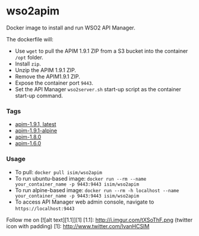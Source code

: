 # wso2apim

Docker image to install and run WSO2 API Manager. 

The dockerfile will:
* Use `wget` to pull the APIM 1.9.1 ZIP from a S3 bucket into the container `/opt` folder.
* Install `zip`.
* Unzip the APIM 1.9.1 ZIP.
* Remove the APIM1.9.1 ZIP.
* Expose the container port `9443`.
* Set the API Manager `wso2server.sh` start-up script as the container start-up command.

### Tags
* [apim-1.9.1, latest](https://github.com/ihcsim/docker-wso2apim/tree/apim-1.9.1)
* [apim-1.9.1-alpine](https://github.com/ihcsim/docker-wso2apim/tree/apim-1.9.1-alpine)
* [apim-1.8.0](https://github.com/ihcsim/docker-wso2apim/tree/apim-1.8.0)
* [apim-1.6.0](https://github.com/ihcsim/docker-wso2apim/tree/apim-1.6.0)

### Usage
* To pull: `docker pull isim/wso2apim`
* To run ubuntu-based image: `docker run --rm --name your_container_name -p 9443:9443 isim/wso2apim`
* To run alpine-based image: `docker run --rm -h localhost --name your_container_name -p 9443:9443 isim/wso2apim`
* To access API Manager web admin console, navigate to `https://localhost:9443`

Follow me on [![alt text][1.1]][1]
[1.1]: http://i.imgur.com/tXSoThF.png (twitter icon with padding)
[1]: http://www.twitter.com/IvanHCSIM
